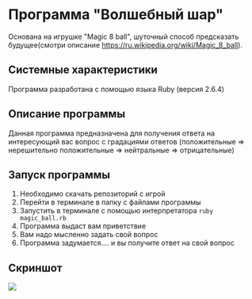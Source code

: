 # Программа "Волшебный шар"
Основана на игрушке "Magic 8 ball", шуточный способ предсказать будущее(смотри описание https://ru.wikipedia.org/wiki/Magic_8_ball).

## Системные характеристики
Программа разработана с помощью языка Ruby (версия 2.6.4)

## Описание программы
Данная программа предназначена для получения ответа на интересующий вас вопрос
c градациями ответов (положительные => нерешительно положительные => нейтральные => отрицательные)

## Запуск программы
1. Необходимо скачать репозиторий с игрой
2. Перейти в терминале в папку с файлами программы
3. Запустить в терминале с помощью интерпретатора 
`ruby magic_ball.rb`
4. Программа выдаст вам приветствие
5. Вам надо мысленно задать свой вопрос
6. Программа задумается.... и вы получите ответ на свой вопрос

## Скриншот

![](https://github.com/megafabr/magic_ball/blob/master/magic_ball.PNG)
